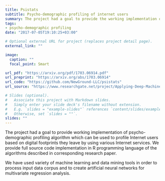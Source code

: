 ```yaml
---
title: Psistats
subtitle: Psycho-demographic profiling of internet users
summary: The project had a goal to provide the working implementation of psycho-demographic profiling algorithm, which can be used to profile Internet users based on digital footprints they leave by using various Internet services. We provide full source code implementation in the R programming language of the algorithms described in the corresponding research paper.
tags:
- psycho-demographic profiling
date: "2017-07-05T19:10:25+03:00"

# Optional external URL for project (replaces project detail page).
external_link: ""

image:
  caption: ""
  focal_point: Smart

url_pdf: "https://arxiv.org/pdf/1703.06914.pdf"
url_preprint: "https://arxiv.org/abs/1703.06914"
url_code: "https://github.com/NewGround-LLC/psistats"
url_source: "https://www.researchgate.net/project/Applying-Deep-Machine-Learning-for-analysis-of-psycho-demographic-traits"

# Slides (optional).
#   Associate this project with Markdown slides.
#   Simply enter your slide deck's filename without extension.
#   E.g. `slides = "example-slides"` references `content/slides/example-slides.md`.
#   Otherwise, set `slides = ""`.
slides: ""
---
```


The project had a goal to provide working implementation of psycho-demographic profiling algorithm which can be used to profile Internet users based on digital footprints they leave by using various Internet services. We provide full source code implementation in R programming language of the algorithms described in corresponding research paper.

We have used variety of machine learning and data mining tools in order to process input data corpus and to create artificial neural networks for multivariate regression analysis.
